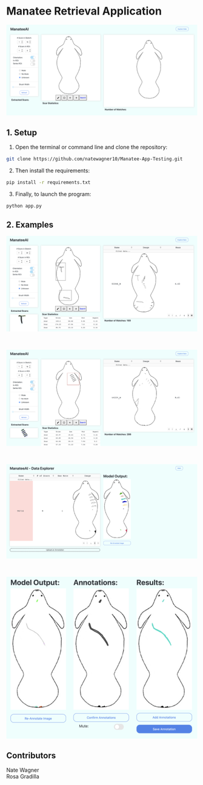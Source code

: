 # Manatee Retrieval Application

![alt text](https://github.com/natewagner10/Manatee-App-Testing/blob/main/assets/manateeAI_Page1.png)

## 1. Setup

1. Open the terminal or command line and clone the repository: <br />
```sh
git clone https://github.com/natewagner10/Manatee-App-Testing.git
```
2. Then install the requirements: <br />
```sh
pip install -r requirements.txt
```
3. Finally, to launch the program: <br />
```sh
python app.py
```
## 2. Examples

![alt text](https://github.com/natewagner10/Manatee-App-Testing/blob/main/assets/manateeAI_search_example.png)

<br />

![alt text](https://github.com/natewagner10/Manatee-App-Testing/blob/main/assets/manateeAI_series_example.png)

<br />

![alt text](https://github.com/natewagner10/Manatee-App-Testing/blob/main/assets/manateeAI_data_explorer.png)

<br />

![alt text](https://github.com/natewagner10/Manatee-App-Testing/blob/main/assets/manateeAI_annotate_example.png)

## Contributors
Nate Wagner <br />
Rosa Gradilla <br />





